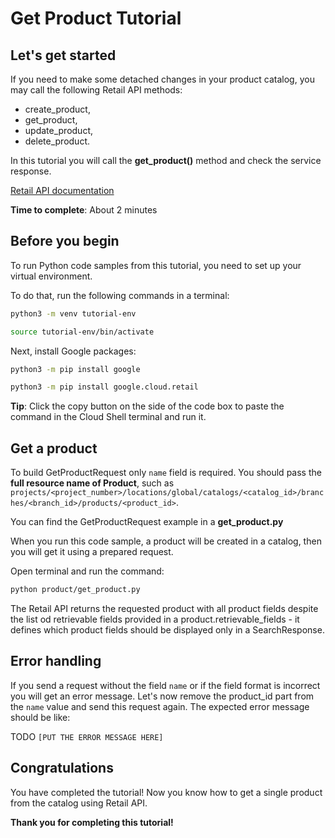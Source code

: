 # **Get Product Tutorial**

## Let's get started

If you need to make some detached changes in your product catalog, you may call the following Retail API methods:
 - create_product, 
 - get_product, 
 - update_product, 
 - delete_product.

In this tutorial you will call the **get_product()** method and check the service response.

[Retail API documentation](https://cloud.google.com/retail/docs/upload-catalog#json-format)

**Time to complete**: About 2 minutes

## Before you begin

To run Python code samples from this tutorial, you need to set up your virtual environment.

To do that, run the following commands in a terminal:

```bash
python3 -m venv tutorial-env
```

```bash
source tutorial-env/bin/activate
```

Next, install Google packages:

```bash
python3 -m pip install google
```

```bash
python3 -m pip install google.cloud.retail
```

**Tip**: Click the copy button on the side of the code box to paste the command in the Cloud Shell terminal and run it.

## Get a product

To build GetProductRequest only ```name``` field is required. You should pass the **full resource name of Product**, such as ```projects/<project_number>/locations/global/catalogs/<catalog_id>/branches/<branch_id>/products/<product_id>```.

You can find the GetProductRequest example in a **get_product.py**

When you run this code sample, a product will be created in a catalog, then you will get it using a prepared request.

Open terminal and run the command:

```bash
python product/get_product.py
```

The Retail API returns the requested product with all product fields despite the list od retrievable fields provided in a product.retrievable_fields - it defines which product fields should be displayed only in a SearchResponse.

## Error handling

If you send a request without the field ```name``` or if the field format is incorrect you will get an error message.
Let's now remove the product_id part from the ```name```  value and send this request again. The expected error message should be like:

TODO
```[PUT THE ERROR MESSAGE HERE]```

## Congratulations

<walkthrough-conclusion-trophy></walkthrough-conclusion-trophy>

You have completed the tutorial! Now you know how to get a single product from the catalog using Retail API.

**Thank you for completing this tutorial!**

